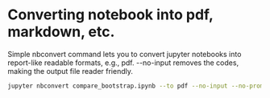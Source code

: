 # Converting notebook into pdf, markdown, etc.

Simple nbconvert command lets you to convert jupyter notebooks into report-like readable formats, e.g., pdf. --no-input removes the codes, making the output file reader friendly.
```bash
jupyter nbconvert compare_bootstrap.ipynb --to pdf --no-input --no-prompt
```
